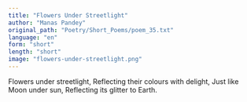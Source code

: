 ```yaml
---
title: "Flowers Under Streetlight"
author: "Manas Pandey"
original_path: "Poetry/Short_Poems/poem_35.txt"
language: "en"
form: "short"
length: "short"
image: "flowers-under-streetlight.png"
---
```

Flowers under streetlight,
Reflecting their colours with delight,
Just like Moon under sun,
Reflecting its glitter to Earth.
